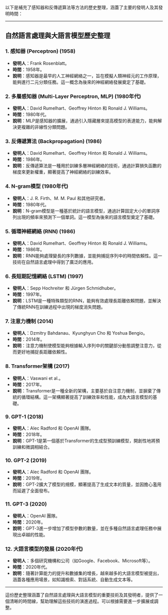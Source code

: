 以下是補充了感知器和反傳遞算法等方法的歷史整理，涵蓋了主要的發明人及其發明時間：

---

## 自然語言處理與大語言模型歷史整理

### 1. 感知器 (Perceptron) (1958)
- **發明人**：Frank Rosenblatt。
- **時間**：1958年。
- **說明**：感知器是最早的人工神經網絡之一，旨在模擬人類神經元的工作原理，能夠進行二元分類任務。這一概念為後來的神經網絡發展奠定了基礎。

### 2. 多層感知器 (Multi-Layer Perceptron, MLP) (1980年代)
- **發明人**：David Rumelhart、Geoffrey Hinton 和 Ronald J. Williams。
- **時間**：1980年代。
- **說明**：MLP是感知器的擴展，通過引入隱藏層來提高模型的表達能力，能夠解決更複雜的非線性分類問題。

### 3. 反傳遞算法 (Backpropagation) (1986)
- **發明人**：David Rumelhart、Geoffrey Hinton 和 Ronald J. Williams。
- **時間**：1986年。
- **說明**：反傳遞算法是一種用於訓練多層神經網絡的技術，通過計算損失函數的梯度來更新權重，顯著提高了神經網絡的訓練效率。

### 4. N-gram模型 (1980年代)
- **發明人**：J. R. Firth、M. M. Paul 和其他研究者。
- **時間**：1980年代。
- **說明**：N-gram模型是一種基於統計的語言模型，通過計算固定大小的單詞序列出現的頻率來預測下一個單詞。這一模型為後來的語言模型奠定了基礎。

### 5. 循環神經網絡 (RNN) (1986)
- **發明人**：David Rumelhart、Geoffrey Hinton 和 Ronald J. Williams。
- **時間**：1986年。
- **說明**：RNN能夠處理變長的序列數據，並能夠捕捉序列中的時間依賴性。這一技術在自然語言處理中得到了廣泛的應用。

### 6. 長短期記憶網絡 (LSTM) (1997)
- **發明人**：Sepp Hochreiter 和 Jürgen Schmidhuber。
- **時間**：1997年。
- **說明**：LSTM是一種特殊類型的RNN，能夠有效處理長距離依賴問題，並解決了傳統RNN在訓練過程中出現的梯度消失問題。

### 7. 注意力機制 (2014)
- **發明人**：Dzmitry Bahdanau、Kyunghyun Cho 和 Yoshua Bengio。
- **時間**：2014年。
- **說明**：注意力機制使模型能夠根據輸入序列中的關鍵部分動態調整注意力，從而更好地捕捉長距離依賴性。

### 8. Transformer架構 (2017)
- **發明人**：Vaswani et al.。
- **時間**：2017年。
- **說明**：Transformer是一種全新的架構，主要基於自注意力機制，並摒棄了傳統的循環結構。這一架構顯著提高了訓練效率和性能，成為大語言模型的基礎。

### 9. GPT-1 (2018)
- **發明人**：Alec Radford 和 OpenAI 團隊。
- **時間**：2018年。
- **說明**：GPT-1是第一個基於Transformer的生成型預訓練模型，開創性地將預訓練和微調相結合。

### 10. GPT-2 (2019)
- **發明人**：Alec Radford 和 OpenAI 團隊。
- **時間**：2019年。
- **說明**：GPT-2擴大了模型的規模，顯著提高了生成文本的質量，並因擔心濫用而延遲了全面發布。

### 11. GPT-3 (2020)
- **發明人**：OpenAI 團隊。
- **時間**：2020年。
- **說明**：GPT-3進一步增加了模型參數的數量，並在多種自然語言處理任務中展現出卓越的性能。

### 12. 大語言模型的發展 (2020年代)
- **發明人**：多個研究機構和公司（如Google、Facebook、Microsoft等）。
- **時間**：2020年代。
- **說明**：隨著計算能力的提升和數據集的增長，越來越多的大語言模型被提出，涵蓋各種應用場景，如知識檢索、對話系統、自動生成文本等。

---

這份歷史整理涵蓋了自然語言處理與大語言模型的重要技術及其發明者，提供了一個清晰的時間線，幫助理解這些技術的演進過程。可以根據需要進一步擴展或調整。